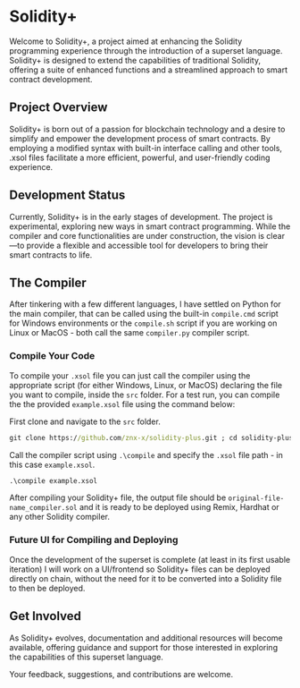 # Solidity+

Welcome to Solidity+, a project aimed at enhancing the Solidity programming experience through the introduction of a superset language. Solidity+ is designed to extend the capabilities of traditional Solidity, offering a suite of enhanced functions and a streamlined approach to smart contract development.

## Project Overview

Solidity+ is born out of a passion for blockchain technology and a desire to simplify and empower the development process of smart contracts. By employing a modified syntax with built-in interface calling and other tools, .xsol files facilitate a more efficient, powerful, and user-friendly coding experience.

## Development Status

Currently, Solidity+ is in the early stages of development. The project is experimental, exploring new ways in smart contract programming. While the compiler and core functionalities are under construction, the vision is clear—to provide a flexible and accessible tool for developers to bring their smart contracts to life.

## The Compiler

After tinkering with a few different languages, I have settled on Python for the main compiler, that can be called using the built-in `compile.cmd` script for Windows environments or the `compile.sh` script if you are working on Linux or MacOS - both call the same `compiler.py` compiler script.

### Compile Your Code

To compile your `.xsol` file you can just call the compiler using the appropriate script (for either Windows, Linux, or MacOS) declaring the file you want to compile, inside the `src` folder. For a test run, you can compile the the provided `example.xsol` file using the command below:

First clone and navigate to the `src` folder.
```cmd
git clone https://github.com/znx-x/solidity-plus.git ; cd solidity-plus\src
```

Call the compiler script using `.\compile` and specify the `.xsol` file path - in this case `example.xsol`.
```cmd
.\compile example.xsol
```

After compiling your Solidity+ file, the output file should be `original-file-name_compiler.sol` and it is ready to be deployed using Remix, Hardhat or any other Solidity compiler.

### Future UI for Compiling and Deploying

Once the development of the superset is complete (at least in its first usable iteration) I will work on a UI/frontend so Solidity+ files can be deployed directly on chain, without the need for it to be converted into a Solidity file to then be deployed.

## Get Involved

As Solidity+ evolves, documentation and additional resources will become available, offering guidance and support for those interested in exploring the capabilities of this superset language.

Your feedback, suggestions, and contributions are welcome.